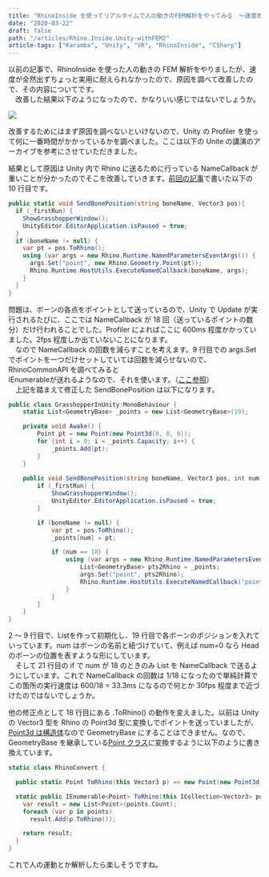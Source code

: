 ```yaml
---
title: "RhinoInside を使ってリアルタイムで人の動きのFEM解析をやってみる　～速度改善編～"
date: "2020-03-22"
draft: false
path: "/articles/Rhino.Inside.Unity-withFEM2"
article-tags: ["Karamba", "Unity", "VR", "RhinoInside", "CSharp"]
---
```


以前の記事で、RhinoInside を使った人の動きの FEM 解析をやりましたが、速度が全然出ずちょっと実用に耐えられなかったので、原因を調べて改善したので、その内容についてです。  
　改善した結果以下のようになったので、かなりいい感じではないでしょうか。

[![](https://1.bp.blogspot.com/-7kEpT72OnH0/XncdEshJ9YI/AAAAAAAAB1Q/O5Wf_iQu2CwaFF4BzoJJRzdRh_fiAyLpQCLcBGAsYHQ/s400/stevia_bar.gif)](https://1.bp.blogspot.com/-7kEpT72OnH0/XncdEshJ9YI/AAAAAAAAB1Q/O5Wf_iQu2CwaFF4BzoJJRzdRh_fiAyLpQCLcBGAsYHQ/s1600/stevia_bar.gif)

改善するためにはまず原因を調べないといけないので、Unity の Profiler を使って何に一番時間がかかっているかを調べました。ここは以下の Unite の講演のアーカイブを参考にさせていただきました。

結果として原因は Unity 内で Rhino に送るために行っている NameCallback が重いことが分かったのでそこを改善していきます。[前回の記事](https://rgkr-memo.blogspot.com/2020/03/Rhino.Inside.Unity-withFEM.html)で書いた以下の 10 行目です。

```cs
public static void SendBonePosition(string boneName, Vector3 pos){
  if (_firstRun) {
    ShowGrasshopperWindow();
    UnityEditor.EditorApplication.isPaused = true;
  }
  if (boneName != null) {
    var pt = pos.ToRhino();
    using (var args = new Rhino.Runtime.NamedParametersEventArgs()) {
      args.Set("point", new Rhino.Geometry.Point(pt));
      Rhino.Runtime.HostUtils.ExecuteNamedCallback(boneName, args);
    }
  }
}
```

問題は、ボーンの各点をポイントとして送っているので、Unity で Update が実行されるたびに、ここでは NameCallback が 18 回（送っているポイントの数分）だけ行われることでした。Profiler によればここに 600ms 程度かかっていました。2fps 程度しか出ていないことになります。  
　なので NameCallback の回数を減らすことを考えます。9 行目での args.Set でポイントを一つだけセットしていては回数を減らせないので、RhinoCommonAPI を調べてみると  
IEnumerable<GeometryBase>が送れるようなので、それを使います。（[ここ参照](https://developer.rhino3d.com/wip/api/RhinoCommon/html/M_Rhino_Runtime_NamedParametersEventArgs_Set_3.htm)）  
　上記を踏まえて修正した SendBonePosition は以下になります。

```cs
public class GrasshopperInUnity:MonoBehaviour {
    static List<GeometryBase> _points = new List<GeometryBase>(19);

    private void Awake() {
        Point pt = new Point(new Point3d(0, 0, 0));
        for (int i = 0; i < _points.Capacity; i++) {
            _points.Add(pt);
        }
    }
    
    public void SendBonePosition(string boneName, Vector3 pos, int num) {
        if (_firstRun) {
            ShowGrasshopperWindow();
            UnityEditor.EditorApplication.isPaused = true;
        }

        if (boneName != null) {
            var pt = pos.ToRhino();
            _points[num] = pt;

            if (num == 18) {
                using (var args = new Rhino.Runtime.NamedParametersEventArgs()) {
                    List<GeometryBase> pts2Rhino = _points;
                    args.Set("point", pts2Rhino);
                    Rhino.Runtime.HostUtils.ExecuteNamedCallback("pointList", args);
                }
            }
        }
    }
}
```

2 ～ 9 行目で、List<GeometryBase>を作って初期化し、19 行目で各ボーンのポジションを入れていっています。num はボーンの名前と紐づけていて、例えば num=0 なら Head のボーンの位置を表すような形にしています。  
　そして 21 行目の if で num が 18 のときのみ List を NameCallback で送るようにしています。これで NameCallback の回数は 1/18 になったので単純計算でこの箇所の実行速度は 600/18 = 33.3ms になるので何とか 30fps 程度まで近づけたのではないでしょうか。

他の修正点として 18 行目にある .ToRhino() の動作を変えました。以前は Unity の Vector3 型を Rhino の Point3d 型に変換しでポイントを送っていましたが、[Point3d は構造体](https://developer.rhino3d.com/wip/api/RhinoCommon/html/T_Rhino_Geometry_Point3d.htm)なので GeometryBase にすることはできません。なので、GeometryBase を継承している[Point クラス](https://developer.rhino3d.com/wip/api/RhinoCommon/html/T_Rhino_Geometry_Point.htm)に変換するように以下のように書き換えています。

```cs
static class RhinoConvert {

  public static Point ToRhino(this Vector3 p) => new Point(new Point3d((double) p.x, (double) p.z, (double) p.y));

  static public IEnumerable<Point> ToRhino(this ICollection<Vector3> points) {
    var result = new List<Point>(points.Count);
    foreach (var p in points)
      result.Add(p.ToRhino());

    return result;
  }
}
```

これで人の運動とか解析したら楽しそうですね。
